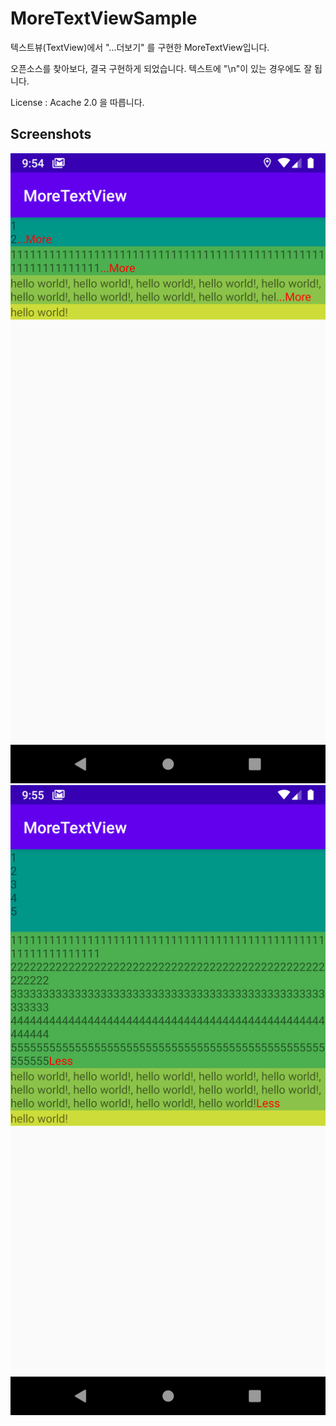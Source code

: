 # MoreTextViewSample

텍스트뷰(TextView)에서 "...더보기" 를 구현한 MoreTextView입니다.

오픈소스를 찾아보다,  결국 구현하게 되었습니다.
텍스트에 "\n"이 있는 경우에도 잘 됩니다.

License : Acache 2.0 을 따릅니다.


## Screenshots

![screenshot](screenshots/Screenshot_1598792096.png)
![screenshot](screenshots/Screenshot_1598792103.png)
